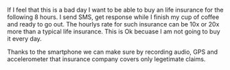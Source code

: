 If I feel that this is a bad day I want to be able to buy an life insurance for the following 8 hours. I send SMS, get response while I finish my cup of coffee and ready to go out.
The hourlys rate for such insurance can be 10x or 20x  more than a typical life insurance. This is Ok becuase I am not going to buy it every day. 

Thanks to the smartphone we can make sure by recording audio, GPS and accelerometer that insurance company covers only legetimate claims. 

